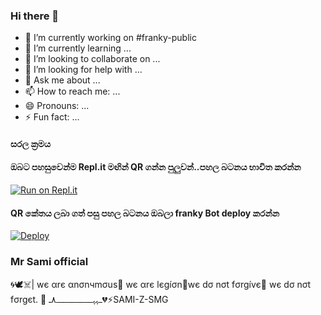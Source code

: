 ### Hi there 👋
-  🔭 I’m currently working on #franky-public
-  🌱 I’m currently learning ...
-  👯 I’m looking to collaborate on ...
-  🤔 I’m looking for help with ...
-  💬 Ask me about ...
-  📫 How to reach me: ...
-  😄 Pronouns: ...
-  ⚡ Fun fact: ...

#### සරල ක්‍රමය

#### ඔබට පහසුවෙන්ම Repl.it මඟින් QR ගන්න පුලුවන්..පහල  බටනය භාවිත කරන්න
[![Run on Repl.it](https://repl.it/badge/github/quiec/whatsasena)](https://replit.com/@Blacknico-X/Franky-QR?v=1)

#### QR කේතය ලබා ගත් පසු පහල බටනය ඔබලා franky Bot deploy කරන්න
[![Deploy](https://images.squarespace-cdn.com/content/v1/580515742e69cfedd1fbef58/1525386767826-Z6T2PAXQD6PZJFNGY14U/ke17ZwdGBToddI8pDm48kGzbt7cz3CKX9Rsta-RdWeJZw-zPPgdn4jUwVcJE1ZvWQUxwkmyExglNqGp0IvTJZUJFbgE-7XRK3dMEBRBhUpwXPcCdCfJzTjuw7eD5qoJaUvNnrlJ7-JqE3xnP9OqaaXMr3zNNd3H5Lklmgn1mB80/getbutton.png)](https://heroku.com/deploy?template=https://github.com/xneon2/Hashzi-X)

### Mr Sami official
🌀🕊☠️| wє αrє αnσnчmσus🥷 wє αrє lєgíσn🎩wє dσ nσt fσrgívє💠 wє dσ nσt fσrgєt. 🤍 ــہہـــــــــــــــــــــ٨ـ💔⚡SAMI-Z-SMG
